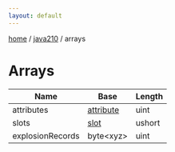 ```yaml
---
layout: default
---
```


[home](/)  /  [java210](/protocol/java210)  /  arrays

# Arrays

Name | Base | Length
---|---|---
attributes | [attribute](/protocol/java210/types/attribute) | uint
slots | [slot](/protocol/java210/types/slot) | ushort
explosionRecords | byte&lt;xyz&gt; | uint
